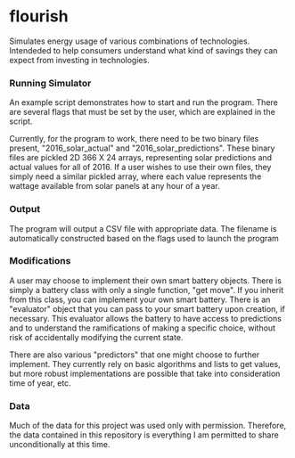 # flourish
Simulates energy usage of various combinations of technologies. Intendeded to help consumers understand what kind of savings they can expect from investing in technologies.

### Running Simulator
An example script demonstrates how to start and run the program. There are several flags that must be set by the user, which are explained in the script.

Currently, for the program to work, there need to be two binary files present, "2016_solar_actual" and "2016_solar_predictions". These binary files are pickled 2D 366 X 24 arrays, representing solar predictions and actual values for all of 2016. If a user wishes to use their own files, they simply need a similar pickled array, where each value represents the wattage available from solar panels at any hour of a year.

### Output
The program will output a CSV file with appropriate data. The filename is automatically constructed based on the flags used to launch the program

### Modifications
A user may choose to implement their own smart battery objects. There is simply a battery class with only a single function, "get move". If you inherit from this class, you can implement your own smart battery. There is an "evaluator" object that you can pass to your smart battery upon creation, if necessary. This evaluator allows the battery to have access to predictions and to understand the ramifications of making a specific choice, without risk of accidentally modifying the current state.

There are also various "predictors" that one might choose to further implement. They currently rely on basic algorithms and lists to get values, but more robust implementations are possible that take into consideration time of year, etc.

### Data
Much of the data for this project was used only with permission. Therefore, the data contained in this repository is everything I am permitted to share unconditionally at this time.
